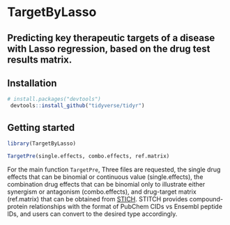 # TargetByLasso
Predicting key therapeutic targets of a disease with Lasso regression, based on the drug test results matrix.
---
## Installation
```R
# install.packages("devtools")
 devtools::install_github("tidyverse/tidyr")
```
## Getting started

``` r
library(TargetByLasso)

TargetPre(single.effects, combo.effects, ref.matrix)
```
For the main function `TargetPre`, Three files are requested, the single drug effects that can be binomial or continuous value (single.effects), the combination drug effects that can be binomial only to illustrate either synergism or antagonism (combo.effects), and drug-target matrix (ref.matrix) that can be obtained from [STICH](http://stitch.embl.de/cgi/download.pl?UserId=UfyynCSx9VZy&sessionId=TpAyudNTkNKq). STITCH provides compound-protein relationships with the format of PubChem CIDs vs Ensembl peptide IDs, and users can convert to the desired type accordingly.
